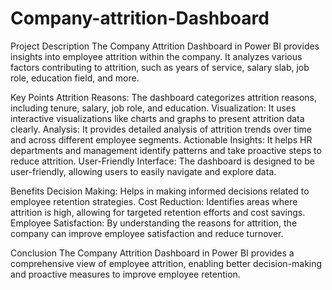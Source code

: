 # Company-attrition-Dashboard
Project Description
The Company Attrition Dashboard in Power BI provides insights into employee attrition within the company. It analyzes various factors contributing to attrition, such as years of service, salary slab, job role, education field, and more.

Key Points
Attrition Reasons: The dashboard categorizes attrition reasons, including tenure, salary, job role, and education.
Visualization: It uses interactive visualizations like charts and graphs to present attrition data clearly.
Analysis: It provides detailed analysis of attrition trends over time and across different employee segments.
Actionable Insights: It helps HR departments and management identify patterns and take proactive steps to reduce attrition.
User-Friendly Interface: The dashboard is designed to be user-friendly, allowing users to easily navigate and explore data.

Benefits
Decision Making: Helps in making informed decisions related to employee retention strategies.
Cost Reduction: Identifies areas where attrition is high, allowing for targeted retention efforts and cost savings.
Employee Satisfaction: By understanding the reasons for attrition, the company can improve employee satisfaction and reduce turnover.

Conclusion
The Company Attrition Dashboard in Power BI provides a comprehensive view of employee attrition, enabling better decision-making and proactive measures to improve employee retention.




